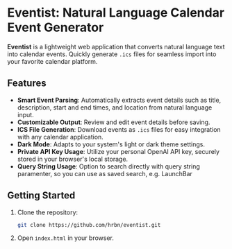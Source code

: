 # Eventist: Natural Language Calendar Event Generator

**Eventist** is a lightweight web application that converts natural language text into calendar events. Quickly generate `.ics` files for seamless import into your favorite calendar platform.

## Features

- **Smart Event Parsing**: Automatically extracts event details such as title, description, start and end times, and location from natural language input.  
- **Customizable Output**: Review and edit event details before saving.  
- **ICS File Generation**: Download events as `.ics` files for easy integration with any calendar application.  
- **Dark Mode**: Adapts to your system's light or dark theme settings.  
- **Private API Key Usage**: Utilize your personal OpenAI API key, securely stored in your browser's local storage.
- **Query String Usage**: Option to search directly with query string paramenter, so you can use as saved search, e.g. LaunchBar

## Getting Started

1. Clone the repository:
   ```bash
   git clone https://github.com/hrbn/eventist.git
   ```
2. Open `index.html` in your browser.
